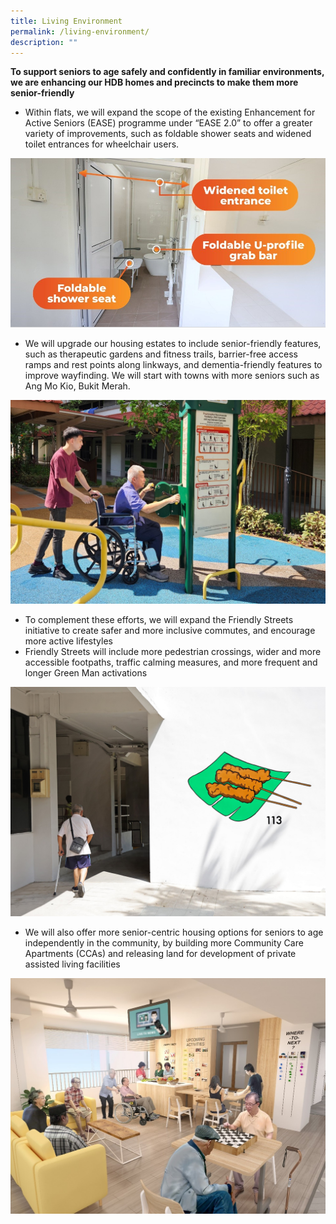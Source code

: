 ```yaml
---
title: Living Environment
permalink: /living-environment/
description: ""
---
```



**To support seniors to age safely and confidently in familiar environments, we are enhancing  our HDB homes and precincts to make them more senior-friendly**

* Within flats, we will expand the scope of the existing Enhancement for Active Seniors (EASE) programme under “EASE 2.0” to offer a greater variety of improvements, such as foldable shower seats and widened toilet entrances for wheelchair users.

![](/images/easeage.jpg)

* We will upgrade our housing estates to include senior-friendly features, such as therapeutic gardens and fitness trails, barrier-free access ramps and rest points along linkways, and dementia-friendly features to improve wayfinding. We will start with towns with more seniors such as Ang Mo Kio, Bukit Merah.

![](/images/seniorfriendly.jpg)
* To complement these efforts, we will expand the Friendly Streets initiative to create safer and more inclusive commutes, and encourage more active lifestyles
* Friendly Streets will include more pedestrian crossings, wider and more accessible footpaths, traffic calming measures, and more frequent and longer Green Man activations

![](/images/friendlystreet.jpg)
* We will also offer more senior-centric housing options for seniors to age independently in the community, by building more Community Care Apartments (CCAs) and releasing land for development of private assisted living facilities

![](/images/ccahdb.jpg)